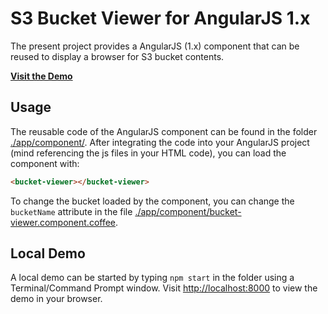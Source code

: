 # S3 Bucket Viewer for AngularJS 1.x

The present project provides a AngularJS (1.x) component that can be reused to display a browser for S3 bucket contents.

__[Visit the Demo](http://s3-bucket-viewer-demo.s3-website.eu-central-1.amazonaws.com/
)__

## Usage
The reusable code of the AngularJS component can be found in the folder [./app/component/](./app/component/). After integrating the code into your AngularJS project (mind referencing the js files in your HTML code), you can load the component with:

```HTML
<bucket-viewer></bucket-viewer>
```

To change the bucket loaded by the component, you can change the ```bucketName``` attribute in the file [./app/component/bucket-viewer.component.coffee](./app/component/bucket-viewer.component.coffee).

## Local Demo

A local demo can be started by typing ```npm start``` in the folder using a Terminal/Command Prompt window.
Visit [http://localhost:8000](http://localhost:8000) to view the demo in your browser.
